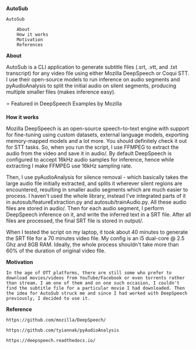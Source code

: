 **AutoSub**

	AutoSub
 
		About
		How it works
		Motivation
		References
	
**About**

AutoSub is a CLI application to generate subtitle files (.srt, .vtt, and .txt transcript) for any video file using either Mozilla DeepSpeech or Coqui STT. I use their open-source models to run inference on audio segments and pyAudioAnalysis to split the initial audio on silent segments, producing multiple smaller files (makes inference easy).

⭐ Featured in DeepSpeech Examples by Mozilla

**How it works**

Mozilla DeepSpeech is an open-source speech-to-text engine with support for fine-tuning using custom datasets, external language models, exporting memory-mapped models and a lot more. You should definitely check it out for STT tasks. So, when you run the script, I use FFMPEG to extract the audio from the video and save it in audio/. By default DeepSpeech is configured to accept 16kHz audio samples for inference, hence while extracting I make FFMPEG use 16kHz sampling rate.

Then, I use pyAudioAnalysis for silence removal - which basically takes the large audio file initially extracted, and splits it wherever silent regions are encountered, resulting in smaller audio segments which are much easier to process. I haven't used the whole library, instead I've integrated parts of it in autosub/featureExtraction.py and autosub/trainAudio.py. All these audio files are stored in audio/. Then for each audio segment, I perform DeepSpeech inference on it, and write the inferred text in a SRT file. After all files are processed, the final SRT file is stored in output/.

When I tested the script on my laptop, it took about 40 minutes to generate the SRT file for a 70 minutes video file. My config is an i5 dual-core @ 2.5 Ghz and 8GB RAM. Ideally, the whole process shouldn't take more than 60% of the duration of original video file.

**Motivation**

	In the age of OTT platforms, there are still some who prefer to download movies/videos from YouTube/Facebook or even torrents rather than stream. I am one of them and on one such occasion, I couldn't find the subtitle file for a particular movie I had downloaded. Then the idea for AutoSub struck me and since I had worked with DeepSpeech previously, I decided to use it.


**Reference**

	https://github.com/mozilla/DeepSpeech/
          
    https://github.com/tyiannak/pyAudioAnalysis
          
	https://deepspeech.readthedocs.io/
